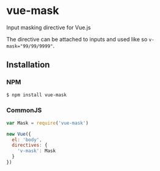 # vue-mask
Input masking directive for Vue.js

The directive can be attached to inputs and used like so `v-mask="99/99/9999"`.

## Installation

### NPM

```bash
$ npm install vue-mask
```

### CommonJS

```js
var Mask = require('vue-mask')

new Vue({
  el: 'body',
  directives: {
    'v-mask': Mask
  }
})
```